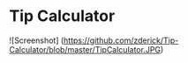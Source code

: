# Tip Calculator
![Screenshot] (https://github.com/zderick/Tip-Calculator/blob/master/TipCalculator.JPG)
